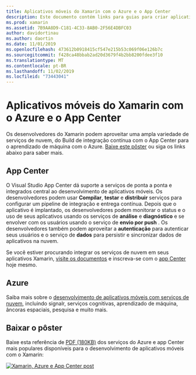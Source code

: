 ```yaml
---
title: Aplicativos móveis do Xamarin com o Azure e o App Center
description: Este documento contém links para guias para criar aplicativos Xamarin que se conectam ao Azure ou App Center.
ms.prod: xamarin
ms.assetid: 7B9AA8D9-C181-4C33-8AB0-2F56E4DBFC03
author: davidortinau
ms.author: daortin
ms.date: 11/01/2019
ms.openlocfilehash: 473612b0918415cf547e215b53c069f06e126b7c
ms.sourcegitcommit: f428ca48bbab2ad20d3679f4b2bb8200fdee3f10
ms.translationtype: MT
ms.contentlocale: pt-BR
ms.lasthandoff: 11/02/2019
ms.locfileid: "73443041"
---
```

# <a name="xamarin-mobile-apps-with-azure-and-app-center"></a>Aplicativos móveis do Xamarin com o Azure e o App Center

Os desenvolvedores do Xamarin podem aproveitar uma ampla variedade de serviços de nuvem, do Build de integração contínua com o App Center para o aprendizado de máquina com o Azure. [Baixe este pôster](https://docs.microsoft.com/xamarin/guides/cross-platform/azure/Resources/poster.pdf) ou siga os links abaixo para saber mais.

## <a name="app-center"></a>App Center

O Visual Studio App Center dá suporte a serviços de ponta a ponta e integrados central ao desenvolvimento de aplicativos móveis. Os desenvolvedores podem usar **Compilar**, **testar** e **distribuir** serviços para configurar um pipeline de integração e entrega contínua. Depois que o aplicativo é implantado, os desenvolvedores podem monitorar o status e o uso de seus aplicativos usando os serviços de **análise** e **diagnóstico** e se envolver com os usuários usando o serviço de **envio por push** . Os desenvolvedores também podem aproveitar a **autenticação** para autenticar seus usuários e o serviço de **dados** para persistir e sincronizar dados de aplicativos na nuvem.

Se você estiver procurando integrar os serviços de nuvem em seus aplicativos Xamarin, [visite os documentos](https://docs.microsoft.com/appcenter) e inscreva-se com o [app Center](https://appcenter.ms/signup?utm_source=XamarinDocs&utm_medium=Azure&utm_campaign=docs) hoje mesmo.

## <a name="azure"></a>Azure

Saiba mais sobre o [desenvolvimento de aplicativos móveis com serviços de nuvem](https://docs.microsoft.com/azure/mobile-apps/), incluindo signalr, serviços cognitivas, aprendizado de máquina, âncoras espaciais, pesquisa e muito mais.

## <a name="download-the-poster"></a>Baixar o pôster

Baixe esta referência de [PDF (180KB)](https://docs.microsoft.com/xamarin/guides/cross-platform/azure/Resources/poster.pdf) dos serviços do Azure e app Center mais populares disponíveis para o desenvolvimento de aplicativos móveis com o Xamarin:

[![Xamarin, Azure e App Center post](mobile-apps-images/azure-app-center.png)](https://docs.microsoft.com/xamarin/guides/cross-platform/azure/Resources/poster.pdf)

<!--
NOTE TO AUTHORS: this page is referenced from
https://azure.microsoft.com/develop/mobile/xamarin/
as https://developer xamarin com/guides/cross-platform/data-cloud/mobile-services/
A redirect has been put in place to /mobile-apps/ HOWEVER the /Resources/ .ZIP files are still located in /mobile-services/ so that the following permalinks don't break

The ZIPs in /Resources/ are also referenced by inbound links
Getting Started https://go.microsoft.com/fwlink/p/?LinkId=331359
Get started with data https://go.microsoft.com/fwlink/p/?LinkId=331302
Get started with push https://go.microsoft.com/fwlink/p/?LinkId=331303
Get started with authentication https://go.microsoft.com/fwlink/p/?LinkId=331328
Get started with Notification Hubs https://go.microsoft.com/fwlink/p/?LinkId=331329
Validate and modify data  https://go.microsoft.com/fwlink/p/?LinkId=331330

These links are for the Xamarin documentation available on the [Azure Mobile Apps](https://docs.microsoft.com/azure/app-service-mobile/) website.
Adding Azure functionality to a Xamarin app by downloading the [Azure Mobile Client](https://www.nuget.org/packages/Microsoft.Azure.Mobile.Client/).

[Working with the Xamarin Client Library (Component)](https://docs.microsoft.com/azure/app-service-mobile/app-service-mobile-dotnet-how-to-use-client-library) 

- [iOS](https://docs.microsoft.com/azure/app-service-mobile/app-service-mobile-xamarin-ios-get-started/)
- [Android](https://docs.microsoft.com/azure/app-service-mobile/app-service-mobile-xamarin-android-get-started/)
- [Xamarin.Forms](https://docs.microsoft.com/azure/app-service-mobile/app-service-mobile-xamarin-forms-get-started)

- [GettingStarted (sample)](https://github.com/xamarin/mobile-samples/tree/master/Azure/GettingStarted)
- [GetStartedWithData (sample)](https://github.com/xamarin/mobile-samples/tree/master/Azure/GetStartedWithData)
- [GetStartedWithUsers (sample)](https://github.com/xamarin/mobile-samples/tree/master/Azure/GetStartedWithUsers)
- [GetStartedWithPush (sample)](https://github.com/xamarin/mobile-samples/tree/master/Azure/GetStartedWithPush)
- [NotificationHubs (sample)](https://github.com/xamarin/mobile-samples/tree/master/Azure/NotificationHubs)
- [Azure Mobile Client](https://www.nuget.org/packages/Microsoft.Azure.Mobile.Client/)
- [Azure Mobile Apps learning path](https://azure.microsoft.com/documentation/learning-paths/appservice-mobileapps/)
-->
